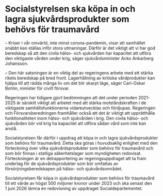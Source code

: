 # Socialstyrelsen ska köpa in och lagra sjukvårdsprodukter som behövs för traumavård

– Kriser i vår omvärld, inte minst corona-pandemin, visar att samhället snabbt kan ställas inför stora utmaningar. Därför är det viktigt att vi har god beredskap så att den civila hälso- och sjukvården har kapacitet att utföra den viktigaste vården under krig, säger sjukvårdsminister Acko Ankarberg Johansson.

– Den här satsningen är en viktig del av regeringens arbete med att stärka rikets beredskap på bred front. Lagerhållning av kritiska vårdprodukter kan hjälpa till att rädda många liv om det blir skarpt läge, säger Carl-Oskar Bohlin, minister för civilt försvar.

Regeringen har tidigare gjort bedömningen att det under perioden 2021-2025 är särskilt viktigt att arbetet med att stärka motståndskraften i de viktigaste samhällsfunktionerna vidareutvecklas och fördjupas. Regeringen och Försvarsberedningen framhåller också att det är viktigt att upprätthålla funktionaliteten inom hälso- och sjukvården i krig. Den civila hälso- och sjukvården bör vid krig ha kapacitet att utföra sådan vård som inte kan anstå.

Socialstyrelsen får därför i uppdrag att köpa in och lagra sjukvårdsprodukter som behövs för traumavård. Detta ska göras i huvudsaklig enlighet med den förteckning över vilka sjukvårdsprodukter som behövs för traumavård och som bör finnas i statliga säkerhetslager som myndigheten redovisat. Förteckningen är en delrapportering av regeringsuppdraget att ta fram underlag för de sjukvårdsprodukter som bör omfattas av försörjningsberedskapen på hälso- och sjukvårdsområdet.

Socialstyrelsen får köpa in sjukvårdsprodukter som behövs för traumavård till ett värde av högst 500 miljoner kronor under 2023 och ska senast den 1 juni 2026 lämna en redovisning av uppdraget Socialdepartementet.
